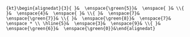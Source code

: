 `{kt}\begin{alignedat}{3}{ }&  \enspace{\green{5}}&  \enspace{ }& \\{ }&  \enspace{4}&  \enspace{ }& \\{ }&  \enspace{7}&  \enspace{\green{7}}& \\{ }&  \enspace{\green{8}}&  \enspace{7}& \enspace * \\ \hline{5}&  \enspace{3}&  \enspace{9}& \\{ }&  \enspace{\green{6}}&  \enspace{\green{0}}&\end{alignedat}`